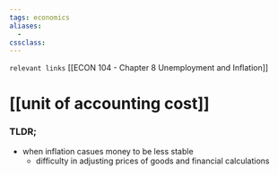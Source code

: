 ```yaml
---
tags: economics
aliases: 
  - 
cssclass: 
---
```

`relevant links` [[ECON 104 - Chapter 8 Unemployment and Inflation]]

 # [[unit of accounting cost]]

### TLDR;
- when inflation casues money to be less stable
	- difficulty in adjusting prices of goods and financial calculations